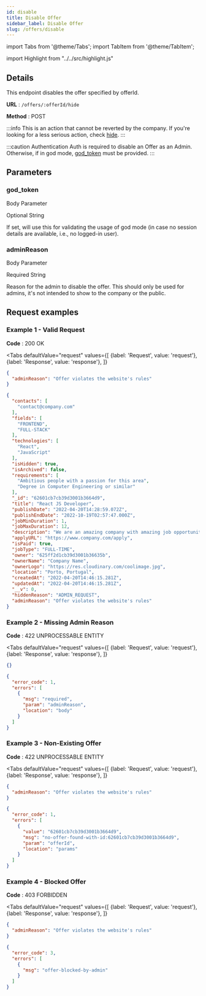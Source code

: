 ```yaml
---
id: disable
title: Disable Offer
sidebar_label: Disable Offer
slug: /offers/disable
---
```


import Tabs from '@theme/Tabs';
import TabItem from '@theme/TabItem';

import Highlight from "../../src/highlight.js"

## Details

This endpoint disables the offer specified by offerId.

**URL** : `/offers/:offerId/hide`

**Method** : <Highlight level="info" inline>POST</Highlight>

:::info
This is an action that cannot be reverted by the company. If you're looking for a less serious action, check [hide](./hide).
:::

:::caution Authentication
Auth is required to disable an Offer as an Admin. Otherwise, if in god mode, [god_token](#god_token) must be
provided.
:::

## Parameters

### god_token

<Highlight level="info">Body Parameter</Highlight>

<Highlight level="success" inline>Optional</Highlight>
<Highlight level="secondary" inline>String</Highlight>

If set, will use this for validating the usage of god mode (in case no session details are available, i.e., no logged-in
user).

### adminReason

<Highlight level="info">Body Parameter</Highlight>

<Highlight level="danger" inline>Required</Highlight>
<Highlight level="secondary" inline>String</Highlight>

Reason for the admin to disable the offer. This should only be used for admins, it's not intended to show to the
company or the public.

## Request examples

### Example 1 - Valid Request

**Code** : <Highlight level="success" inline>200 OK</Highlight>

<Tabs
defaultValue="request"
values={[
{label: 'Request', value: 'request'},
{label: 'Response', value: 'response'},
]}
>

<TabItem value="request">

```json
{
  "adminReason": "Offer violates the website's rules"
}
```

</TabItem>

<TabItem value="response">

```json
{
  "contacts": [
    "contact@company.com"
  ],
  "fields": [
    "FRONTEND",
    "FULL-STACK"
  ],
  "technologies": [
    "React",
    "JavaScript"
  ],
  "isHidden": true,
  "isArchived": false,
  "requirements": [
    "Ambitious people with a passion for this area",
    "Degree in Computer Engineering or similar"
  ],
  "_id": "62601cb7cb39d3001b3664d9",
  "title": "React JS Developer",
  "publishDate": "2022-04-20T14:28:59.072Z",
  "publishEndDate": "2022-10-19T02:57:47.000Z",
  "jobMinDuration": 1,
  "jobMaxDuration": 12,
  "description": "We are an amazing company with amazing job opportunities. We're currently looking for amazing engineers",
  "applyURL": "https://www.company.com/apply",
  "isPaid": true,
  "jobType": "FULL-TIME",
  "owner": "625ff2d1cb39d3001b36635b",
  "ownerName": "Company Name",
  "ownerLogo": "https://res.cloudinary.com/coolimage.jpg",
  "location": "Porto, Portugal",
  "createdAt": "2022-04-20T14:46:15.281Z",
  "updatedAt": "2022-04-20T14:46:15.281Z",
  "__v": 0,
  "hiddenReason": "ADMIN_REQUEST",
  "adminReason": "Offer violates the website's rules"
}
```

</TabItem>
</Tabs>

### Example 2 - Missing Admin Reason

**Code** : <Highlight level="danger" inline>422 UNPROCESSABLE ENTITY</Highlight>

<Tabs
defaultValue="request"
values={[
{label: 'Request', value: 'request'},
{label: 'Response', value: 'response'},
]}
>

<TabItem value="request">

```json
{}
```

</TabItem>

<TabItem value="response">

```json
{
  "error_code": 1,
  "errors": [
    {
      "msg": "required",
      "param": "adminReason",
      "location": "body"
    }
  ]
}
```

</TabItem>
</Tabs>

### Example 3 - Non-Existing Offer

**Code** : <Highlight level="danger" inline>422 UNPROCESSABLE ENTITY</Highlight>

<Tabs
defaultValue="request"
values={[
{label: 'Request', value: 'request'},
{label: 'Response', value: 'response'},
]}
>

<TabItem value="request">

```json
{
  "adminReason": "Offer violates the website's rules"
}
```

</TabItem>

<TabItem value="response">

```json
{
  "error_code": 1,
  "errors": [
    {
      "value": "62601cb7cb39d3001b3664d9",
      "msg": "no-offer-found-with-id:62601cb7cb39d3001b3664d9",
      "param": "offerId",
      "location": "params"
    }
  ]
}
```

</TabItem>
</Tabs>

### Example 4 - Blocked Offer

**Code** : <Highlight level="danger" inline>403 FORBIDDEN</Highlight>

<Tabs
defaultValue="request"
values={[
{label: 'Request', value: 'request'},
{label: 'Response', value: 'response'},
]}
>

<TabItem value="request">

```json
{
  "adminReason": "Offer violates the website's rules"
}
```

</TabItem>

<TabItem value="response">

```json
{
  "error_code": 3,
  "errors": [
    {
      "msg": "offer-blocked-by-admin"
    }
  ]
}
```

</TabItem>
</Tabs>
